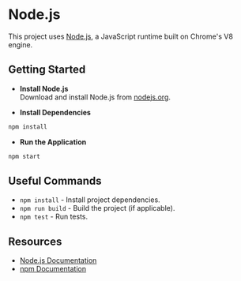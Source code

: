# Node.js

This project uses [Node.js](https://nodejs.org/), a JavaScript runtime built on Chrome's V8 engine.

## Getting Started

- **Install Node.js**  
    Download and install Node.js from [nodejs.org](https://nodejs.org/).

- **Install Dependencies**

```bash
npm install
```

- **Run the Application**

```bash
npm start
```

## Useful Commands

- `npm install` - Install project dependencies.
- `npm run build` - Build the project (if applicable).
- `npm test` - Run tests.

## Resources

- [Node.js Documentation](https://nodejs.org/en/docs/)
- [npm Documentation](https://docs.npmjs.com/)
